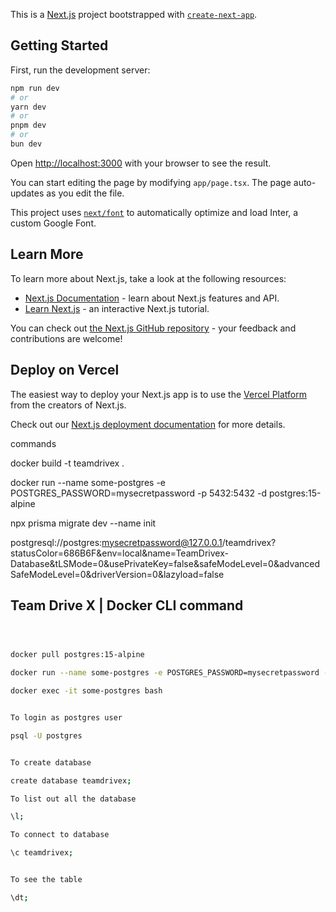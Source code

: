 This is a [Next.js](https://nextjs.org/) project bootstrapped with [`create-next-app`](https://github.com/vercel/next.js/tree/canary/packages/create-next-app).

## Getting Started

First, run the development server:

```bash
npm run dev
# or
yarn dev
# or
pnpm dev
# or
bun dev
```

Open [http://localhost:3000](http://localhost:3000) with your browser to see the result.

You can start editing the page by modifying `app/page.tsx`. The page auto-updates as you edit the file.

This project uses [`next/font`](https://nextjs.org/docs/basic-features/font-optimization) to automatically optimize and load Inter, a custom Google Font.

## Learn More

To learn more about Next.js, take a look at the following resources:

- [Next.js Documentation](https://nextjs.org/docs) - learn about Next.js features and API.
- [Learn Next.js](https://nextjs.org/learn) - an interactive Next.js tutorial.

You can check out [the Next.js GitHub repository](https://github.com/vercel/next.js/) - your feedback and contributions are welcome!

## Deploy on Vercel

The easiest way to deploy your Next.js app is to use the [Vercel Platform](https://vercel.com/new?utm_medium=default-template&filter=next.js&utm_source=create-next-app&utm_campaign=create-next-app-readme) from the creators of Next.js.

Check out our [Next.js deployment documentation](https://nextjs.org/docs/deployment) for more details.




commands

docker build -t teamdrivex .

docker run --name some-postgres -e POSTGRES_PASSWORD=mysecretpassword -p 5432:5432 -d postgres:15-alpine


npx prisma migrate dev --name init


postgresql://postgres:mysecretpassword@127.0.0.1/teamdrivex?statusColor=686B6F&env=local&name=TeamDrivex-Database&tLSMode=0&usePrivateKey=false&safeModeLevel=0&advancedSafeModeLevel=0&driverVersion=0&lazyload=false

## Team Drive X | Docker CLI command

```sh



docker pull postgres:15-alpine

docker run --name some-postgres -e POSTGRES_PASSWORD=mysecretpassword -p 5432:5432 -d postgres:15-alpine

docker exec -it some-postgres bash


To login as postgres user

psql -U postgres


To create database

create database teamdrivex;

To list out all the database

\l;

To connect to database

\c teamdrivex;


To see the table

\dt;

```
